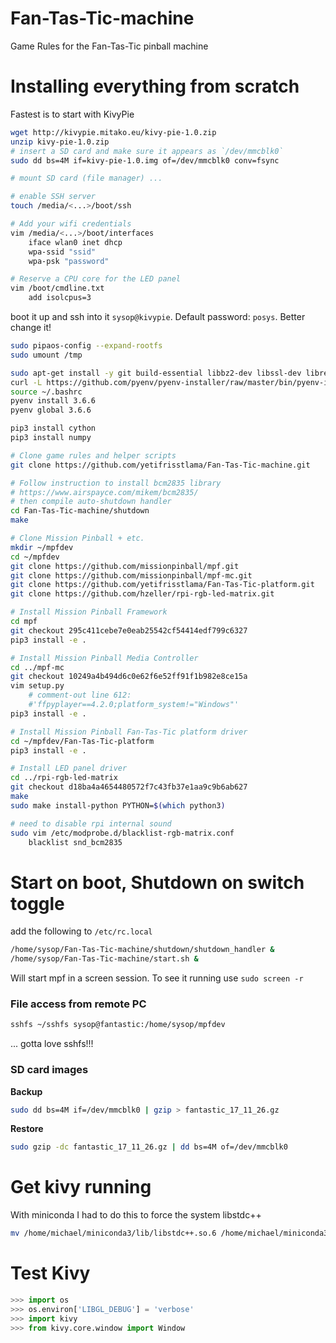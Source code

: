 # Fan-Tas-Tic-machine
Game Rules for the Fan-Tas-Tic pinball machine

# Installing everything from scratch

Fastest is to start with KivyPie

```bash
wget http://kivypie.mitako.eu/kivy-pie-1.0.zip
unzip kivy-pie-1.0.zip
# insert a SD card and make sure it appears as `/dev/mmcblk0`
sudo dd bs=4M if=kivy-pie-1.0.img of=/dev/mmcblk0 conv=fsync

# mount SD card (file manager) ...

# enable SSH server
touch /media/<...>/boot/ssh

# Add your wifi credentials
vim /media/<...>/boot/interfaces
    iface wlan0 inet dhcp
    wpa-ssid "ssid"
    wpa-psk "password"

# Reserve a CPU core for the LED panel
vim /boot/cmdline.txt
    add isolcpus=3
```

boot it up and ssh into it `sysop@kivypie`.
Default password: `posys`. Better change it!

```bash
sudo pipaos-config --expand-rootfs
sudo umount /tmp

sudo apt-get install -y git build-essential libbz2-dev libssl-dev libreadline-dev libsqlite3-dev tk-dev libpng-dev libfreetype6-dev
curl -L https://github.com/pyenv/pyenv-installer/raw/master/bin/pyenv-installer | bash
source ~/.bashrc
pyenv install 3.6.6
pyenv global 3.6.6

pip3 install cython
pip3 install numpy

# Clone game rules and helper scripts
git clone https://github.com/yetifrisstlama/Fan-Tas-Tic-machine.git

# Follow instruction to install bcm2835 library
# https://www.airspayce.com/mikem/bcm2835/
# then compile auto-shutdown handler
cd Fan-Tas-Tic-machine/shutdown
make

# Clone Mission Pinball + etc.
mkdir ~/mpfdev
cd ~/mpfdev
git clone https://github.com/missionpinball/mpf.git
git clone https://github.com/missionpinball/mpf-mc.git
git clone https://github.com/yetifrisstlama/Fan-Tas-Tic-platform.git
git clone https://github.com/hzeller/rpi-rgb-led-matrix.git

# Install Mission Pinball Framework
cd mpf
git checkout 295c411cebe7e0eab25542cf54414edf799c6327
pip3 install -e .

# Install Mission Pinball Media Controller
cd ../mpf-mc
git checkout 10249a4b494d6c0e62f6e52ff91f1b982e8ce15a
vim setup.py
    # comment-out line 612:
    #'ffpyplayer==4.2.0;platform_system!="Windows"'
pip3 install -e .

# Install Mission Pinball Fan-Tas-Tic platform driver
cd ~/mpfdev/Fan-Tas-Tic-platform
pip3 install -e .

# Install LED panel driver
cd ../rpi-rgb-led-matrix
git checkout d18ba4a4654480572f7c43fb37e1aa9c9b6ab627
make
sudo make install-python PYTHON=$(which python3)

# need to disable rpi internal sound
sudo vim /etc/modprobe.d/blacklist-rgb-matrix.conf
    blacklist snd_bcm2835
```
# Start on boot, Shutdown on switch toggle
add the following to `/etc/rc.local`
```bash
/home/sysop/Fan-Tas-Tic-machine/shutdown/shutdown_handler &
/home/sysop/Fan-Tas-Tic-machine/start.sh &
```
Will start mpf in a screen session. To see it running use `sudo screen -r`

### File access from remote PC

```bash
sshfs ~/sshfs sysop@fantastic:/home/sysop/mpfdev
```
... gotta love sshfs!!!

### SD card images

__Backup__

```bash
sudo dd bs=4M if=/dev/mmcblk0 | gzip > fantastic_17_11_26.gz
```

__Restore__

```bash
sudo gzip -dc fantastic_17_11_26.gz | dd bs=4M of=/dev/mmcblk0
```

# Get kivy running
With miniconda I had to do this to force the system libstdc++

```bash
mv /home/michael/miniconda3/lib/libstdc++.so.6 /home/michael/miniconda3/lib/libstdc++.so.6.bak
```

# Test Kivy
```python
>>> import os
>>> os.environ['LIBGL_DEBUG'] = 'verbose'
>>> import kivy
>>> from kivy.core.window import Window
```

